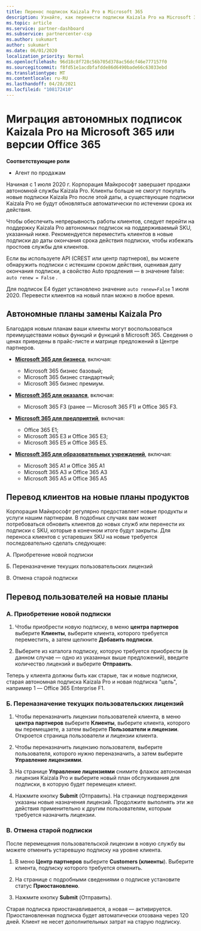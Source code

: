 ```yaml
---
title: Перенос подписок Kaizala Pro в Microsoft 365
description: Узнайте, как перенести подписки Kaizala Pro на Microsoft 365 или версии Office 365. Дополнительные сведения о переходе клиентов см. в этой статье.
ms.topic: article
ms.service: partner-dashboard
ms.subservice: partnercenter-csp
ms.author: sukumart
author: sukumart
ms.date: 06/01/2020
localization_priority: Normal
ms.openlocfilehash: 96d18c8f728c56b705d378ac56dcf46e777157f0
ms.sourcegitcommit: f8fd51e1acdbfafdde86d6490bade66c63033ebd
ms.translationtype: MT
ms.contentlocale: ru-RU
ms.lasthandoff: 04/28/2021
ms.locfileid: "108172410"
---
```

# <a name="migrate-kaizala-pro-standalone-subscriptions-to-microsoft-365-or-office-365-versions"></a>Миграция автономных подписок Kaizala Pro на Microsoft 365 или версии Office 365

**Соответствующие роли**

- Агент по продажам

Начиная с 1 июля 2020 г. Корпорация Майкрософт завершает продажи автономной службы Kaizala Pro. Клиенты больше не смогут покупать новые подписки Kaizala Pro после этой даты, а существующие подписки Kaizala Pro не будут обновляться автоматически по истечении срока их действия.

Чтобы обеспечить непрерывность работы клиентов, следует перейти на поддержку Kaizala Pro автономных подписок на поддерживаемый SKU, указанный ниже. Рекомендуется переместить клиентов в новые подписки до даты окончания срока действия подписки, чтобы избежать простоев службы для клиентов.

Если вы используете API (CREST или центр партнеров), вы можете обнаружить подписки с истекшим сроком действия, оценивая дату окончания подписки, а свойство Auto продления — в значение false: `auto renew = False` .

Для подписок E4 будет установлено значение `auto renew=False` 1 июля 2020. Перевести клиентов на новый план можно в любое время.

## <a name="kaizala-pro-standalone-replacement-plans"></a>Автономные планы замены Kaizala Pro

Благодаря новым планам ваши клиенты могут воспользоваться преимуществами новых функций и функций в Microsoft 365. Сведения о ценах приведены в прайс-листе и матрице предложений в Центре партнеров.

- [**Microsoft 365 для бизнеса**](https://www.microsoft.com/microsoft-365/compare-all-microsoft-365-products?&activetab=tab:primaryr2), включая:  
   - Microsoft 365 бизнес базовый;
   - Microsoft 365 бизнес стандартный;
   - Microsoft 365 бизнес премиум.
    
- [**Microsoft 365 для оказался**](https://www.microsoft.com/microsoft-365/microsoft-365-enterprise-f3?activetab=pivot:overviewtab), включая:
   - Microsoft 365 F3 (ранее — Microsoft 365 F1) и Office 365 F3.
    
- [**Microsoft 365 для предприятий**](https://www.microsoft.com/microsoft-365/compare-microsoft-365-enterprise-plans), включая: 
   - Office 365 E1;
   - Microsoft 365 E3 и Office 365 E3;
   - Microsoft 365 E5 и Office 365 E5.

- [**Microsoft 365 для образовательных учреждений**](https://www.microsoft.com/education/buy-license/microsoft365), включая: 
    - Microsoft 365 A1 и Office 365 A1
    - Microsoft 365 A3 и Office 365 A3
    - Microsoft 365 A5 и Office 365 A5

## <a name="transition-customers-to-new-product-plans"></a>Перевод клиентов на новые планы продуктов

Корпорация Майкрософт регулярно предоставляет новые продукты и услуги нашим партнерам. В подобных случаях вам может потребоваться обновить клиентов до новых служб или перенести их подписки с SKU, которые в конечном итоге будут закрыты. Для переноса клиентов с устаревших SKU на новые требуется последовательно сделать следующее:

A. Приобретение новой подписки

Б. Переназначение текущих пользовательских лицензий

В. Отмена старой подписки


## <a name="migrate-your-customers-to-new-plans"></a>Перевод пользователей на новые планы

### <a name="a-purchase-the-new-subscription"></a>A. Приобретение новой подписки

1. Чтобы приобрести новую подписку, в меню **центра партнеров** выберите **Клиенты**, выберите клиента, которого требуется переместить, а затем щелкните **Добавить подписки**.

2. Выберите из каталога подписку, которую требуется приобрести (в данном случае — одно из указанных выше предложений), введите количество лицензий и выберите **Отправить**.

Теперь у клиента должны быть как старые, так и новые подписки, старая автономная подписка Kaizala Pro и новая подписка "цель", например 1 — Office 365 Enterprise F1.

### <a name="b-reassign-current-user-licenses"></a>Б. Переназначение текущих пользовательских лицензий

1. Чтобы переназначить лицензии пользователей клиента, в меню **центра партнеров** выберите **Клиенты**, выберите клиента, которого вы перемещаете, а затем выберите **Пользователи и лицензии**. Откроется страница пользователи и лицензии клиента.

2. Чтобы переназначить лицензию пользователя, выберите пользователя, которого нужно переназначить, а затем выберите **Управление лицензиями**.

3. На странице **Управление лицензиями** снимите флажок автономная лицензия Kaizala Pro и выберите новый план обслуживания для подписки, в которую будет перемещен клиент.

4.  Нажмите кнопку **Submit** (Отправить). На странице подтверждения указаны новые назначения лицензий. Продолжите выполнять эти же действия применительно к другим пользователям, которым требуется назначить лицензии.

### <a name="c-cancel-old-subscription"></a>В. Отмена старой подписки

После перемещения пользовательской лицензии в новую службу вы можете отменить устаревшую подписку на уровне клиента.

1.  В меню **Центр партнеров** выберите **Customers (клиенты**). Выберите клиента, подписку которого требуется отменить.

2.  На странице с подробными сведениями о подписке установите статус **Приостановлено**.

3.  Нажмите кнопку **Submit** (Отправить).

Старая подписка приостанавливается, а новая — активируется. Приостановленная подписка будет автоматически отозвана через 120 дней. Клиент не несет дополнительных затрат на старую подписку.
